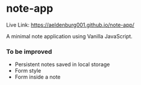 # note-app

Live Link: https://aeldenburg001.github.io/note-app/

<p>A minimal note application using Vanilla JavaScript.</p>

### To be improved
<ul>
<li>Persistent notes saved in local storage</li>
<li>Form style</li>
<li>Form inside a note</li>
<ul>